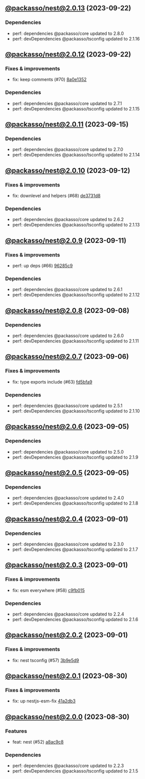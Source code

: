 ## [@packasso/nest@2.0.13](https://github.com/qiwi/packasso/compare/2023.9.22-packasso.nest.2.0.12-f0...2023.9.22-packasso.nest.2.0.13-f0) (2023-09-22)

### Dependencies
* perf: dependencies @packasso/core updated to 2.8.0
* perf: devDependencies @packasso/tsconfig updated to 2.1.16

## [@packasso/nest@2.0.12](https://github.com/qiwi/packasso/compare/2023.9.15-packasso.nest.2.0.11-f0...2023.9.22-packasso.nest.2.0.12-f0) (2023-09-22)

### Fixes & improvements
* fix: keep comments (#70) [8a0e1352](https://github.com/qiwi/packasso/commit/8a0e13527b55d491371939d438a628530f3a53c8)

### Dependencies
* perf: dependencies @packasso/core updated to 2.7.1
* perf: devDependencies @packasso/tsconfig updated to 2.1.15

## [@packasso/nest@2.0.11](https://github.com/qiwi/packasso/compare/2023.9.12-packasso.nest.2.0.10-f0...2023.9.15-packasso.nest.2.0.11-f0) (2023-09-15)

### Dependencies
* perf: dependencies @packasso/core updated to 2.7.0
* perf: devDependencies @packasso/tsconfig updated to 2.1.14

## [@packasso/nest@2.0.10](https://github.com/qiwi/packasso/compare/2023.9.11-packasso.nest.2.0.9-f0...2023.9.12-packasso.nest.2.0.10-f0) (2023-09-12)

### Fixes & improvements
* fix: downlevel and helpers (#68) [de3731d8](https://github.com/qiwi/packasso/commit/de3731d88f7cbf0dddda90bf12bac8a25e0c5204)

### Dependencies
* perf: dependencies @packasso/core updated to 2.6.2
* perf: devDependencies @packasso/tsconfig updated to 2.1.13

## [@packasso/nest@2.0.9](https://github.com/qiwi/packasso/compare/2023.9.8-packasso.nest.2.0.8-f0...2023.9.11-packasso.nest.2.0.9-f0) (2023-09-11)

### Fixes & improvements
* perf: up deps (#66) [96285c9](https://github.com/qiwi/packasso/commit/96285c93b0f46b7e7a32b06425d5c552d1292867)

### Dependencies
* perf: dependencies @packasso/core updated to 2.6.1
* perf: devDependencies @packasso/tsconfig updated to 2.1.12

## [@packasso/nest@2.0.8](https://github.com/qiwi/packasso/compare/2023.9.6-packasso.nest.2.0.7-f0...2023.9.8-packasso.nest.2.0.8-f0) (2023-09-08)

### Dependencies
* perf: dependencies @packasso/core updated to 2.6.0
* perf: devDependencies @packasso/tsconfig updated to 2.1.11

## [@packasso/nest@2.0.7](https://github.com/qiwi/packasso/compare/2023.9.5-packasso.nest.2.0.6-f0...2023.9.6-packasso.nest.2.0.7-f0) (2023-09-06)

### Fixes & improvements
* fix: type exports include (#63) [fd5bfa9](https://github.com/qiwi/packasso/commit/fd5bfa9cc3a1a2fb98da1f597b94ec499dfde390)

### Dependencies
* perf: dependencies @packasso/core updated to 2.5.1
* perf: devDependencies @packasso/tsconfig updated to 2.1.10

## [@packasso/nest@2.0.6](https://github.com/qiwi/packasso/compare/2023.9.5-packasso.nest.2.0.5-f0...2023.9.5-packasso.nest.2.0.6-f0) (2023-09-05)

### Dependencies
* perf: dependencies @packasso/core updated to 2.5.0
* perf: devDependencies @packasso/tsconfig updated to 2.1.9

## [@packasso/nest@2.0.5](https://github.com/qiwi/packasso/compare/2023.9.1-packasso.nest.2.0.4-f0...2023.9.5-packasso.nest.2.0.5-f0) (2023-09-05)

### Dependencies
* perf: dependencies @packasso/core updated to 2.4.0
* perf: devDependencies @packasso/tsconfig updated to 2.1.8

## [@packasso/nest@2.0.4](https://github.com/qiwi/packasso/compare/2023.9.1-packasso.nest.2.0.3-f0...2023.9.1-packasso.nest.2.0.4-f0) (2023-09-01)

### Dependencies
* perf: dependencies @packasso/core updated to 2.3.0
* perf: devDependencies @packasso/tsconfig updated to 2.1.7

## [@packasso/nest@2.0.3](https://github.com/qiwi/packasso/compare/2023.9.1-packasso.nest.2.0.2-f0...2023.9.1-packasso.nest.2.0.3-f0) (2023-09-01)

### Fixes & improvements
* fix: esm everywhere (#58) [c9fb015](https://github.com/qiwi/packasso/commit/c9fb015792587f796dc4b4ffd5a6d1428e52acc7)

### Dependencies
* perf: dependencies @packasso/core updated to 2.2.4
* perf: devDependencies @packasso/tsconfig updated to 2.1.6

## [@packasso/nest@2.0.2](https://github.com/qiwi/packasso/compare/2023.8.30-packasso.nest.2.0.1-f0...2023.9.1-packasso.nest.2.0.2-f0) (2023-09-01)

### Fixes & improvements
* fix: nest tsconfig (#57) [3b9e5d9](https://github.com/qiwi/packasso/commit/3b9e5d999a7bec39380265045f88172aac6bbb33)

## [@packasso/nest@2.0.1](https://github.com/qiwi/packasso/compare/2023.8.30-packasso.nest.2.0.0-f0...2023.8.30-packasso.nest.2.0.1-f0) (2023-08-30)

### Fixes & improvements
* fix: up nestjs-esm-fix [41a2db3](https://github.com/qiwi/packasso/commit/41a2db3084577b4a001dfff053b4b59bcc0918c0)

## [@packasso/nest@2.0.0](https://github.com/qiwi/packasso/compare/undefined...2023.8.30-packasso.nest.2.0.0-f0) (2023-08-30)

### Features
* feat: nest (#52) [a8ac9c8](https://github.com/qiwi/packasso/commit/a8ac9c8adea40651371e8eb3631fc792ba2d234d)

### Dependencies
* perf: dependencies @packasso/core updated to 2.2.3
* perf: devDependencies @packasso/tsconfig updated to 2.1.5
